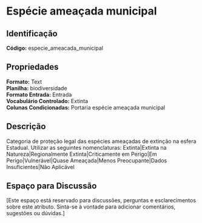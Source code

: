 # Espécie ameaçada municipal

## Identificação
**Código:** especie_ameacada_municipal

## Propriedades
**Formato:** Text  
**Planilha:** biodiversidade  
**Formato Entrada:** Entrada  
**Vocabulário Controlado:** Extinta  
**Colunas Condicionadas:** Portaria espécie ameaçada municipal  

## Descrição
Categoria de proteção legal das espécies ameaçadas de extinção na esfera Estadual. Utilizar as seguintes nomenclaturas: Extinta|Extinta na Natureza|Regionalmente Extinta|Criticamente em Perigo|Em Perigo|Vulnerável|Quase Ameaçada|Menos Preocupante|Dados Insuficientes|Não Aplicável

## Espaço para Discussão
[Este espaço está reservado para discussões, perguntas e esclarecimentos sobre este atributo. Sinta-se à vontade para adicionar comentários, sugestões ou dúvidas.]
